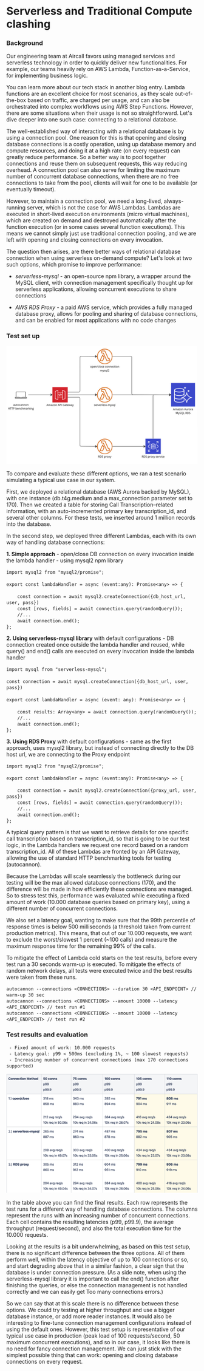 # Serverless and Traditional Compute clashing

### Background

Our engineering team at Aircall favors using managed services and serverless technology in order to quickly deliver new functionalities. For example, our teams heavily rely on AWS Lambda, Function-as-a-Service, for implementing business logic.

You can learn more about our tech stack in another blog entry. Lambda functions are an excellent choice for most scenarios, as they scale out-of-the-box based on traffic, are charged per usage, and can also be orchestrated into complex workflows using AWS Step Functions. However, there are some situations when their usage is not so straightforward. Let's dive deeper into one such case: connecting to a relational database.

The well-established way of interacting with a relational database is by using a connection pool. One reason for this is that opening and closing database connections is a costly operation, using up database memory and compute resources, and doing it at a high rate (on every request) can greatly reduce performance. So a better way is to pool together connections and reuse them on subsequent requests, this way reducing overhead. A connection pool can also serve for limiting the maximum number of concurrent database connections, when there are no free connections to take from the pool, clients will wait for one to be available (or eventually timeout).

However, to maintain a connection pool, we need a long-lived, always-running server, which is not the case for AWS Lambdas. Lambdas are executed in short-lived execution environments (micro virtual machines), which are created on demand and destroyed automatically after the function execution (or in some cases several function executions). This means we cannot simply just use traditional connection pooling, and we are left with opening and closing connections on every invocation.

The question then arises, are there better ways of relational database connection when using serverless on-demand compute? Let's look at two such options, which promise to improve performance:

 - *serverless-mysql* - an open-source npm library, a wrapper around the MySQL client, with connection management specifically thought up for serverless applications, allowing concurrent executions to share connections

 - *AWS RDS Proxy* - a paid AWS service, which provides a fully managed database proxy, allows for pooling and sharing of database connections, and can be enabled for most applications with no code changes

### Test set up

![alt text](rdb_conn_diagram.jpg "Test setup diagram")

To compare and evaluate these different options, we ran a test scenario simulating a typical use case in our system.

First, we deployed a relational database (AWS Aurora backed by MySQL), with one instance (db.t4g.medium and a max_connection parameter set to 170). Then we created a table for storing Call Transcription–related information, with an auto-incremented primary key transcription_id, and several other columns. For these tests, we inserted around 1 million records into the database.

In the second step, we deployed three different Lambdas, each with its own way of handling database connections:

 **1. Simple approach** - open/close DB connection on every invocation inside the lambda handler - using mysql2 npm library
```
import mysql2 from "mysql2/promise";

export const lambdaHandler = async (event:any): Promise<any> => {

    const connection = await mysql2.createConnection({db_host_url, user, pass})
    const [rows, fields] = await connection.query(randomQuery());
    //...
    await connection.end();
};
```

  **2. Using serverless-mysql library** with default configurations - DB connection created once outside the lambda handler and reused, while query() and end() calls are executed on every invocation inside the lambda handler

```
import mysql from "serverless-mysql";

const connection = await mysql.createConnection({db_host_url, user, pass})

export const lambdaHandler = async (event: any): Promise<any> => {
  
    const results: Array<any> = await connection.query(randomQuery());
    //...
    await connection.end();
};
```
 **3. Using RDS Proxy** with default configurations - same as the first approach, uses mysql2 library, but instead of connecting directly to the DB host url, we are connecting to the Proxy endpoint
```
import mysql2 from "mysql2/promise";

export const lambdaHandler = async (event:any): Promise<any> => {

    const connection = await mysql2.createConnection({proxy_url, user, pass})
    const [rows, fields] = await connection.query(randomQuery());
    //...
    await connection.end();
};
```

A typical query pattern is that we want to retrieve details for one specific call transcription based on transcription_id, so that is going to be our test logic, in the Lambda handlers we request one record based on a random transcription_id. All of these Lambdas are fronted by an API Gateway, allowing the use of standard HTTP benchmarking tools for testing (autocannon).

Because the Lambdas will scale seamlessly the bottleneck during our testing will be the max allowed database connections (170), and the difference will be made in how efficiently these connections are managed. So to stress test this, performance was evaluated while executing a fixed amount of work (10.000 database queries based on primary key), using a different number of concurrent connections.

We also set a latency goal, wanting to make sure that the 99th percentile of response times is below 500 milliseconds (a threshold taken from current production metrics). This means, that out of our 10.000 requests, we want to exclude the worst/slowest 1 percent (~100 calls) and measure the maximum response time for the remaining 99% of the calls.

To mitigate the effect of Lambda cold starts on the test results, before every test run a 30 seconds warm-up is executed. To mitigate the effects of random network delays, all tests were executed twice and the best results were taken from these runs.
```
autocannon --connections <CONNECTIONS> --duration 30 <API_ENDPOINT> // warm-up 30 sec 
autocannon --connections <CONNECTIONS> --amount 10000 --latency <API_ENDPOINT> // test run #1
autocannon --connections <CONNECTIONS> --amount 10000 --latency <API_ENDPOINT> // test run #2
```
### Test results and evaluation

```
 - Fixed amount of work: 10.000 requests
 - Latency goal: p99 < 500ms (excluding 1%, ~ 100 slowest requests)
 - Increasing number of concurrent connections (max 170 connections supported)
```

![alt text](rdb_conn_res.png "Test results for different connection management options")


In the table above you can find the final results. Each row represents the test runs for a different way of handling database connections. The columns represent the runs with an increasing number of concurrent connections. Each cell contains the resulting latencies (p99, p99.9), the average throughput (request/second), and also the total execution time for the 10.000 requests.

Looking at the results is a bit underwhelming, as based on this test setup, there is no significant difference between the three options. All of them perform well, within the latency objective of up to 100 connections or so, and start degrading above that in a similar fashion, a clear sign that the database is under connection pressure. (As a side note, when using the serverless-mysql library it is important to call the end() function after finishing the queries, or else the connection management is not handled correctly and we can easily get Too many connections errors.)

So we can say that at this scale there is no difference between these options. We could try testing at higher throughput and use a bigger database instance, or add more reader instances. It would also be interesting to fine-tune connection management configurations instead of using the default ones. However, this test setup is representative of our typical use case in production (peak load of 100 requests/second, 50 maximum concurrent executions), and so in our case, it looks like there is no need for fancy connection management. We can just stick with the simplest possible thing that can work: opening and closing database connections on every request.
